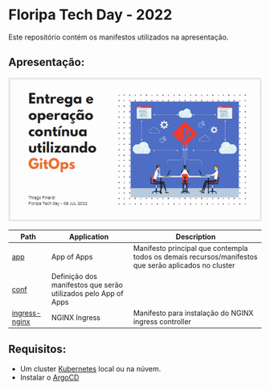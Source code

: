 # Floripa Tech Day - 2022

Este repositório contém os manifestos utilizados na apresentação.

## Apresentação:

[![Slides](slides.png)](https://www.canva.com/design/DAFFjQG1wDs/CDrxfeVx9TZ9wsDPdU2Ofw/view)

| Path | Application | Description |
|------|-------------|-------------|
| [app](app-of-apps/) | App of Apps | Manifesto principal que contempla todos os demais recursos/manifestos que serão aplicados no cluster |
| [conf](conf/) | Definição dos manifestos que serão utilizados pelo App of Apps |
| [ingress-nginx](nginx-ingress/) | NGINX Ingress | Manifesto para instalação do NGINX ingress controller |

## Requisitos:

- Um cluster [Kubernetes](https://kubernetes.io/) local ou na núvem.
- Instalar o [ArgoCD](https://argo-cd.readthedocs.io/en/stable/)
